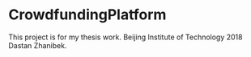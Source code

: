 # CrowdfundingPlatform
This project is for my thesis work. Beijing Institute of Technology 2018 Dastan Zhanibek.
